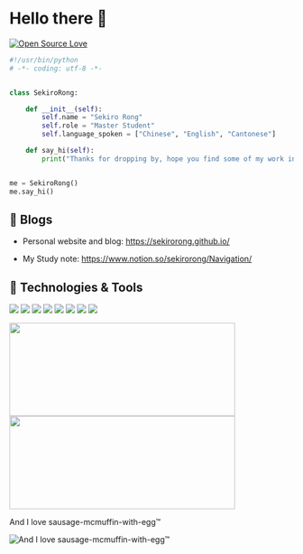 # Hello there 👋

<!-- ![visitors](https://visitor-badge.laobi.icu/badge?page_id=zhenye-na.zhenye-na) -->
[![Open Source Love](https://badges.frapsoft.com/os/v1/open-source.svg?v=102)](https://github.com/ellerbrock/open-source-badge/)


```python
#!/usr/bin/python
# -*- coding: utf-8 -*-


class SekiroRong:

    def __init__(self):
        self.name = "Sekiro Rong"
        self.role = "Master Student"
        self.language_spoken = ["Chinese", "English", "Cantonese"]

    def say_hi(self):
        print("Thanks for dropping by, hope you find some of my work interesting.")


me = SekiroRong()
me.say_hi()
```

## 📝 Blogs

- Personal website and blog: https://sekirorong.github.io/

- My Study note: https://www.notion.so/sekirorong/Navigation/


## 🔧 Technologies & Tools

![](https://img.shields.io/badge/Code-Python-green?style=flat&logo=python)
![](https://img.shields.io/badge/Code-C-green?style=flat&logo=c)
![](https://img.shields.io/badge/Editor-VS_Code-green?style=flat&logo=visual-studio-code)
![](https://img.shields.io/badge/Library-PyTorch-green?style=flat&logo=pytorch)
![](https://img.shields.io/badge/Library-mmlab-green?style=flat&logo=mcdonalds)
![](https://img.shields.io/badge/Tools-Git-green?style=flat&logo=git)
![](https://img.shields.io/badge/OS-Linux-green?style=flat&logo=ubuntu)
![](https://img.shields.io/badge/Tools-Docker-green?style=flat&logo=docker)

<div>
<a href="https://github.com/SekiroRong?tab=repositories">
<img height="165" width="400" src="https://github-readme-stats.vercel.app/api?username=SekiroRong&show_icons=true&include_all_commits=true&hide_border=true" />
<img height="165" width="400" src="https://github-readme-stats.vercel.app/api/top-langs/?username=SekiroRong&layout=compact&langs_count=5&hide_border=true&hide=HTML,JavaScript,CSS" />
</a>
</div>

And I love sausage-mcmuffin-with-egg™

![And I love sausage-mcmuffin-with-egg™](https://mcdonalds.com.hk/wp-content/uploads/2020/04/MDS200401_SC_AM-ALC_500-7.png)
